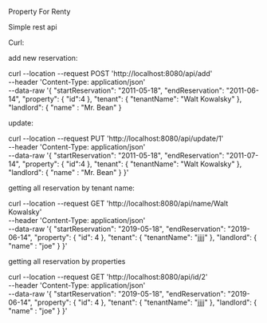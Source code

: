Property For Renty

Simple rest api

Curl:

add new reservation:

curl --location --request POST 'http://localhost:8080/api/add' \
--header 'Content-Type: application/json' \
--data-raw '{
"startReservation": "2011-05-18",
"endReservation": "2011-06-14",
"property": {
"id":4
},
"tenant": {
"tenantName": "Walt Kowalsky"
},
"landlord": {
"name" : "Mr. Bean"
}

update:

curl --location --request PUT 'http://localhost:8080/api/update/1' \
--header 'Content-Type: application/json' \
--data-raw '{
"startReservation": "2011-05-18",
"endReservation": "2011-07-14",
"property": {
"id":4
},
"tenant": {
"tenantName": "Walt Kowalsky"
},
"landlord": {
"name" : "Mr. Bean"
}
}'

getting all reservation by tenant name:

curl --location --request GET 'http://localhost:8080/api/name/Walt Kowalsky' \
--header 'Content-Type: application/json' \
--data-raw '{
"startReservation": "2019-05-18",
"endReservation": "2019-06-14",
"property": {
"id": 4
},
"tenant": {
"tenantName": "jjjj"
},
"landlord": {
"name" : "joe"
}
}'

getting all reservation by properties

curl --location --request GET 'http://localhost:8080/api/id/2' \
--header 'Content-Type: application/json' \
--data-raw '{
"startReservation": "2019-05-18",
"endReservation": "2019-06-14",
"property": {
"id": 4
},
"tenant": {
"tenantName": "jjjj"
},
"landlord": {
"name" : "joe"
}
}'
